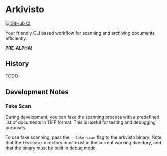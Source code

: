 # Arkivisto

[![GitHub CI][github-actions-badge]][github-actions]

Your friendly CLI based workflow for scanning and archiving documents
efficiently.

**PRE-ALPHA!**

## History

TODO

## Development Notes

### Fake Scan

During development, you can fake the scanning process with a predefined list of
documents in TIFF format. This is useful for testing and debugging purposes.

To use fake scanning, pass the `--fake-scan` flag to the arkvisto binary. Note
that the `testdata/` directory must exist in the current working directory, and
that the binary must be built in debug mode.


[github-actions]: https://github.com/dbrgn/arkivisto/actions?query=branch%3Amain
[github-actions-badge]: https://github.com/dbrgn/arkivisto/actions/workflows/ci.yml/badge.svg?branch=main
